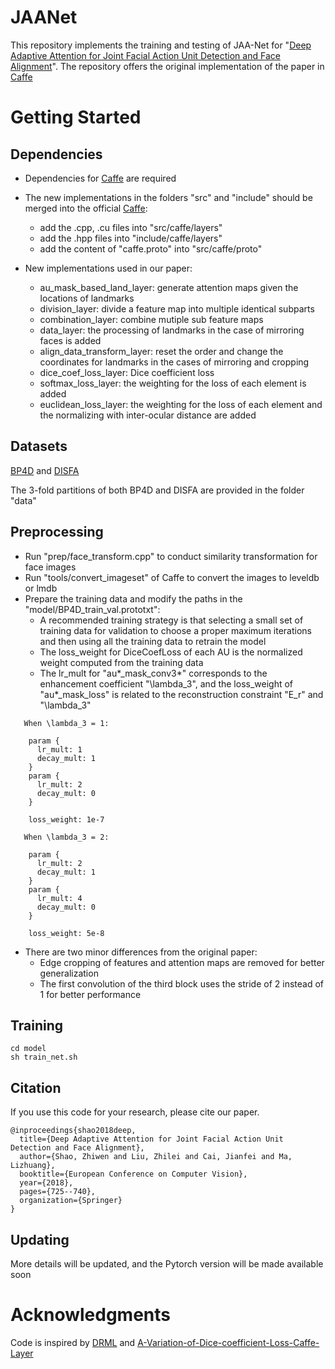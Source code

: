 # JAANet
This repository implements the training and testing of JAA-Net for "[Deep Adaptive Attention for Joint Facial Action Unit Detection and Face Alignment](http://openaccess.thecvf.com/content_ECCV_2018/papers/Zhiwen_Shao_Deep_Adaptive_Attention_ECCV_2018_paper.pdf)". The repository offers the original implementation of the paper in [Caffe](https://github.com/BVLC/caffe)

# Getting Started
## Dependencies
- Dependencies for [Caffe](http://caffe.berkeleyvision.org/install_apt.html) are required

- The new implementations in the folders "src" and "include" should be merged into the official [Caffe](https://github.com/BVLC/caffe):
  - add the .cpp, .cu files into "src/caffe/layers"
  - add the .hpp files into "include/caffe/layers"
  - add the content of "caffe.proto" into "src/caffe/proto"

- New implementations used in our paper:
  - au_mask_based_land_layer: generate attention maps given the locations of landmarks
  - division_layer: divide a feature map into multiple identical subparts
  - combination_layer: combine mutiple sub feature maps
  - data_layer: the processing of landmarks in the case of mirroring faces is added
  - align_data_transform_layer: reset the order and change the coordinates for landmarks in the cases of mirroring and cropping
  - dice_coef_loss_layer: Dice coefficient loss
  - softmax_loss_layer: the weighting for the loss of each element is added
  - euclidean_loss_layer: the weighting for the loss of each element and the normalizing with inter-ocular distance are added
  
## Datasets
[BP4D](http://www.cs.binghamton.edu/~lijun/Research/3DFE/3DFE_Analysis.html) and [DISFA](http://www.engr.du.edu/mmahoor/DISFA.htm)

The 3-fold partitions of both BP4D and DISFA are provided in the folder "data"

## Preprocessing
- Run "prep/face_transform.cpp" to conduct similarity transformation for face images
- Run "tools/convert_imageset" of Caffe to convert the images to leveldb or lmdb
- Prepare the training data and modify the paths in the "model/BP4D_train_val.prototxt":
  - A recommended training strategy is that selecting a small set of training data for validation to choose a proper maximum iterations and then using all the training data to retrain the model
  - The loss_weight for DiceCoefLoss of each AU is the normalized weight computed from the training data
  - The lr_mult for "au*_mask_conv3*" corresponds to the enhancement coefficient "\lambda_3", and the loss_weight of "au*_mask_loss" is related to the reconstruction constraint "E_r" and "\lambda_3"
```
   When \lambda_3 = 1:
   
    param {
      lr_mult: 1
      decay_mult: 1
    }
    param {
      lr_mult: 2
      decay_mult: 0
    }
    
    loss_weight: 1e-7
```
```
   When \lambda_3 = 2:
   
    param {
      lr_mult: 2
      decay_mult: 1
    }
    param {
      lr_mult: 4
      decay_mult: 0
    }
    
    loss_weight: 5e-8
```
- There are two minor differences from the original paper:
  - Edge cropping of features and attention maps are removed for better generalization
  - The first convolution of the third block uses the stride of 2 instead of 1 for better performance

## Training
```
cd model
sh train_net.sh
```

## Citation
If you use this code for your research, please cite our paper.
```
@inproceedings{shao2018deep,
  title={Deep Adaptive Attention for Joint Facial Action Unit Detection and Face Alignment},
  author={Shao, Zhiwen and Liu, Zhilei and Cai, Jianfei and Ma, Lizhuang},
  booktitle={European Conference on Computer Vision},
  year={2018},
  pages={725--740},
  organization={Springer}
}
```

## Updating
More details will be updated, and the Pytorch version will be made available soon

# Acknowledgments
Code is inspired by [DRML](https://github.com/zkl20061823/DRML) and [A-Variation-of-Dice-coefficient-Loss-Caffe-Layer](https://github.com/HolmesShuan/A-Variation-of-Dice-coefficient-Loss-Caffe-Layer)
